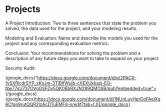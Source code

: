 # Projects

A Project Introduction: Two to three sentences that state the
problem you solved, the data used for the project, and your
modeling results.

Modeling and Evaluation: Name and describe the models you
used for the project and any corresponding evaluation metrics.

Conclusion: Your recommendations for solving the problem and a
description of any future steps you want to take to expand on your
project.

Security Audit:

{google_docs}"https://docs.google.com/document/d/e/2PACX-1vSXfllcdrSYP_xKsJm-3TlBIfWulb-cXEXUkkazj-EG-Nw77sU737OVgGSFDv5QK0BbRXJN299QMOSB/pub?embedded=true"></iframe>{/google_docs}
{google_docs}https://docs.google.com/document/d/1NUnLuyHprDoFAelXgACfgn9rutQQR2IzAcDTuEMFd-o/edit?tab=t.0{/google_docs}
